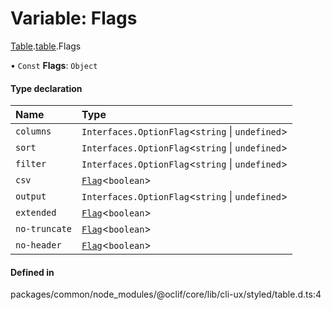 # Variable: Flags

[Table](../modules/ux.Table-1.md).[table](../modules/ux.Table-1.table-1.md).Flags

• `Const` **Flags**: `Object`

#### Type declaration

| Name | Type |
| :------ | :------ |
| `columns` | `Interfaces.OptionFlag`<`string` \| `undefined`\> |
| `sort` | `Interfaces.OptionFlag`<`string` \| `undefined`\> |
| `filter` | `Interfaces.OptionFlag`<`string` \| `undefined`\> |
| `csv` | [`Flag`](../types/Flag.md)<`boolean`\> |
| `output` | `Interfaces.OptionFlag`<`string` \| `undefined`\> |
| `extended` | [`Flag`](../types/Flag.md)<`boolean`\> |
| `no-truncate` | [`Flag`](../types/Flag.md)<`boolean`\> |
| `no-header` | [`Flag`](../types/Flag.md)<`boolean`\> |

#### Defined in

packages/common/node_modules/@oclif/core/lib/cli-ux/styled/table.d.ts:4
